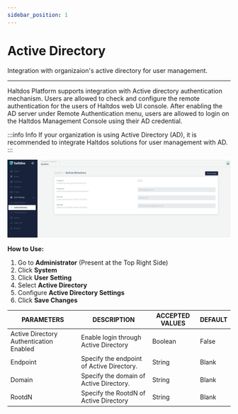 ```yaml
---
sidebar_position: 1
---
```


# Active Directory

Integration with organizaion's active directory for user management.

---

Haltdos Platform supports integration with Active directory authentication mechanism. Users are allowed to check and configure the remote authentication for the users of Haltdos web UI console. After enabling the AD server under Remote Authentication menu, users are allowed to login on the Haltdos Management Console using their AD credential.

:::info Info
If your organization is using Active Directory (AD), it is recommended to integrate Haltdos solutions for user management with AD.
:::

![activedirectory](/img/platform/v7/docs/active_direct.png)

**How to Use:**

1. Go to  **Administrator** (Present at the Top Right Side)
2. Click **System**
3. Click **User Setting**
4. Select **Active Directory**
5. Configure  **Active Directory Settings**
6. Click **Save Changes**

| PARAMETERS                | DESCRIPTION                               | ACCEPTED VALUES | DEFAULT |
|---------------------------|-------------------------------------------|-----------------|---------|
| Active Directory Authentication Enabled | Enable login through Active Directory     | Boolean         | False   |
| Endpoint                  | Specify the endpoint of Active Directory. | String          | Blank   |
| Domain                    | Specify the domain of Active Directory.   | String          | Blank   |
| RootdN                    | Specify the RootdN of Active Directory    | String          | Blank   |

 